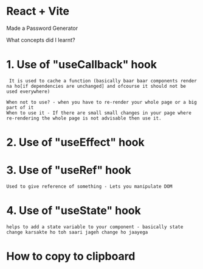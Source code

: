 # React + Vite
Made a Password Generator

What concepts did I learnt?
# 1. Use of "useCallback" hook 
     It is used to cache a function (basically baar baar components render na ho[if dependencies are unchanged] and ofcourse it should not be used everywhere)

    When not to use? - when you have to re-render your whole page or a big part of it 
    When to use it - If there are small small changes in your page where re-rendering the whole page is not advisable then use it.

# 2. Use of "useEffect" hook 
# 3. Use of "useRef" hook 
    Used to give reference of something - Lets you manipulate DOM

# 4. Use of "useState" hook 

    helps to add a state variable to your component - basically state change karsakte ho toh saari jageh change ho jaayega 

# How to copy to clipboard

